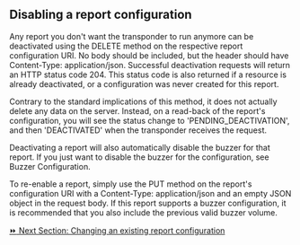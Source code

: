 <h2>Disabling a report configuration</h2>  
Any report you don't want the transponder to run anymore can be deactivated using the DELETE method on the respective report configuration URI. No body should be included, but the header should have Content-Type: application/json. Successful deactivation requests will return an HTTP status code 204. This status code is also returned if a resource is already deactivated, or a configuration was never created for this report.  

Contrary to the standard implications of this method, it does not actually delete any data on the server. Instead, on a read-back of the report's configuration, you will see the status change to 'PENDING_DEACTIVATION', and then 'DEACTIVATED' when the transponder receives the request.  

Deactivating a report will also automatically disable the buzzer for that report. If you just want to disable the buzzer for the configuration, see Buzzer Configuration.  

To re-enable a report, simply use the PUT method on the report's configuration URI with a Content-Type: application/json and an empty JSON object in the request body. If this report supports a buzzer configuration, it is recommended that you also include the previous valid buzzer volume.  

[:fast_forward: Next Section: Changing an existing report configuration](/changingExistingConfig.md)

